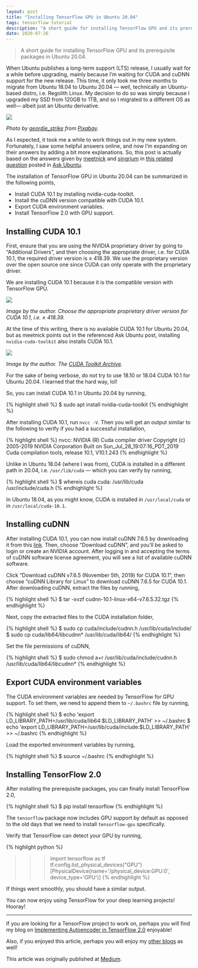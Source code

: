 ```yaml
---
layout: post
title: "Installing TensorFlow GPU in Ubuntu 20.04"
tags: tensorflow tutorial
description: "A short guide for installing TensorFlow GPU and its prerequisite packages in Ubuntu 20.04."
date: 2020-07-26
---
```


> A short guide for installing TensorFlow GPU and its prerequisite packages in Ubuntu 20.04.

When Ubuntu publishes a long-term support (LTS) release, I usually wait for a while before upgrading, mainly because I’m waiting for CUDA and cuDNN support for the new release. This time, it only took me three months to migrate from Ubuntu 18.04 to Ubuntu 20.04 — well, technically an Ubuntu-based distro, i.e. Regolith Linux. My decision to do so was simply because I upgraded my SSD from 120GB to 1TB, and so I migrated to a different OS as well— albeit just an Ubuntu derivative.

![](https://miro.medium.com/max/875/0*BZ9WK2GGWWHa0g32.jpg)

*Photo by [geordie_strike](https://pixabay.com/users/geordie_strike-17222189/) from [Pixabay](https://pixabay.com/photos/laptop-computer-business-tech-5421966/).*

As I expected, it took me a while to work things out in my new system. Fortunately, I saw some helpful answers online, and now I’m expanding on their answers by adding a bit more explanations. So, this post is actually based on the answers given by [meetnick](https://askubuntu.com/users/263979/meetnick) and [singrium](https://askubuntu.com/users/822295/singrium) in [this related question](https://askubuntu.com/questions/1230645/when-is-cuda-gonna-be-released-for-ubuntu-20-04) posted in [Ask Ubuntu](https://askubuntu.com/).

The installation of TensorFlow GPU in Ubuntu 20.04 can be summarized in the following points,
* Install CUDA 10.1 by installing nvidia-cuda-toolkit.
* Install the cuDNN version compatible with CUDA 10.1.
* Export CUDA environment variables.
* Install TensorFlow 2.0 with GPU support.

## Installing CUDA 10.1
First, ensure that you are using the NVIDIA proprietary driver by going to “Additional Drivers”, and then choosing the appropriate driver, i.e. for CUDA 10.1, the required driver version is ≥ 418.39. We use the proprietary version over the open source one since CUDA can only operate with the proprietary driver.

We are installing CUDA 10.1 because it is the compatible version with TensorFlow GPU.

![](https://miro.medium.com/max/875/0*M-eE2LPKX5trA4Hx.png)

*Image by the author. Choose the appropriate proprietary driver version for CUDA 10.1, i.e. ≥ 418.39.*

At the time of this writing, there is no available CUDA 10.1 for Ubuntu 20.04, but as meetnick points out in the referenced Ask Ubuntu post, installing `nvidia-cuda-toolkit` also installs CUDA 10.1.

![](https://miro.medium.com/max/875/1*mo5sI-Ek02Q9j42EnmhhWQ.png)

*Image by the author. The [CUDA Toolkit Archive](https://developer.nvidia.com/cuda-10.1-download-archive-base?target_os=Linux&target_arch=x86_64&target_distro=Ubuntu).*

For the sake of being verbose, do not try to use 18.10 or 18.04 CUDA 10.1 for Ubuntu 20.04. I learned that the hard way, lol!

So, you can install CUDA 10.1 in Ubuntu 20.04 by running,

{% highlight shell %}
$ sudo apt install nvidia-cuda-toolkit
{% endhighlight %}

After installing CUDA 10.1, run `nvcc -V`. Then you will get an output similar to the following to verify if you had a successful installation,

{% highlight shell %}
nvcc: NVIDIA (R) Cuda compiler driver
Copyright (c) 2005-2019 NVIDIA Corporation
Built on Sun_Jul_28_19:07:16_PDT_2019
Cuda compilation tools, release 10.1, V10.1.243
{% endhighlight %}

Unlike in Ubuntu 18.04 (where I was from), CUDA is installed in a different path in 20.04, i.e. `/usr/lib/cuda` — which you can verify by running,

{% highlight shell %}
$ whereis cuda
cuda: /usr/lib/cuda /usr/include/cuda.h
{% endhighlight %}

In Ubuntu 18.04, as you might know, CUDA is installed in `/usr/local/cuda` or in `/usr/local/cuda-10.1`.

## Installing cuDNN

After installing CUDA 10.1, you can now install cuDNN 7.6.5 by downloading it from this [link](https://developer.nvidia.com/rdp/form/cudnn-download-survey). Then, choose “Download cuDNN”, and you’ll be asked to login or create an NVIDIA account. After logging in and accepting the terms of cuDNN software license agreement, you will see a list of available cuDNN software.

Click “Download cuDNN v7.6.5 (November 5th, 2019) for CUDA 10.1”, then choose “cuDNN Library for Linux” to download cuDNN 7.6.5 for CUDA 10.1. After downloading cuDNN, extract the files by running,

{% highlight shell %}
$ tar -xvzf cudnn-10.1-linux-x64-v7.6.5.32.tgz
{% endhighlight %}

Next, copy the extracted files to the CUDA installation folder,

{% highlight shell %}
$ sudo cp cuda/include/cudnn.h /usr/lib/cuda/include/
$ sudo cp cuda/lib64/libcudnn* /usr/lib/cuda/lib64/
{% endhighlight %}

Set the file permissions of cuDNN,

{% highlight shell %}
$ sudo chmod a+r /usr/lib/cuda/include/cudnn.h
/usr/lib/cuda/lib64/libcudnn*
{% endhighlight %}

## Export CUDA environment variables


The CUDA environment variables are needed by TensorFlow for GPU support. To set them, we need to append them to `~/.bashrc` file by running,

{% highlight shell %}
$ echo 'export LD_LIBRARY_PATH=/usr/lib/cuda/lib64:$LD_LIBRARY_PATH' >> ~/.bashrc
$ echo 'export LD_LIBRARY_PATH=/usr/lib/cuda/include:$LD_LIBRARY_PATH' >> ~/.bashrc
{% endhighlight %}

Load the exported environment variables by running,

{% highlight shell %}
$ source ~/.bashrc
{% endhighlight %}

## Installing TensorFlow 2.0

After installing the prerequisite packages, you can finally install TensorFlow 2.0,

{% highlight shell %}
$ pip install tensorflow
{% endhighlight %}

The `tensorflow` package now includes GPU support by default as opposed to the old days that we need to install `tensorflow-gpu` specifically.

Verify that TensorFlow can detect your GPU by running,

{% highlight python %}
>>> import tensorflow as tf
>>> tf.config.list_physical_devices("GPU")
[PhysicalDevice(name='/physical_device:GPU:0', device_type='GPU')]
{% endhighlight %}

If things went smoothly, you should have a similar output.

You can now enjoy using TensorFlow for your deep learning projects! Hooray!

---

If you are looking for a TensorFlow project to work on, perhaps you will find my blog on [Implementing Autoencoder in TensorFlow 2.0](https://afagarap.github.io/2019/03/20/implementing-autoencoder-in-tensorflow-2.0.html) enjoyable!

Also, if you enjoyed this article, perhaps you will enjoy my [other blogs](https://medium.com/@afagarap) as well!

This article was originally published at [Medium](https://towardsdatascience.com/installing-tensorflow-gpu-in-ubuntu-20-04-4ee3ca4cb75d).
